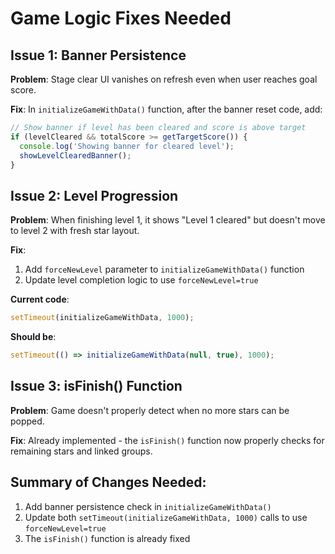 # Game Logic Fixes Needed

## Issue 1: Banner Persistence
**Problem**: Stage clear UI vanishes on refresh even when user reaches goal score.

**Fix**: In `initializeGameWithData()` function, after the banner reset code, add:
```javascript
// Show banner if level has been cleared and score is above target
if (levelCleared && totalScore >= getTargetScore()) {
  console.log('Showing banner for cleared level');
  showLevelClearedBanner();
}
```

## Issue 2: Level Progression
**Problem**: When finishing level 1, it shows "Level 1 cleared" but doesn't move to level 2 with fresh star layout.

**Fix**: 
1. Add `forceNewLevel` parameter to `initializeGameWithData()` function
2. Update level completion logic to use `forceNewLevel=true`

**Current code**:
```javascript
setTimeout(initializeGameWithData, 1000);
```

**Should be**:
```javascript
setTimeout(() => initializeGameWithData(null, true), 1000);
```

## Issue 3: isFinish() Function
**Problem**: Game doesn't properly detect when no more stars can be popped.

**Fix**: Already implemented - the `isFinish()` function now properly checks for remaining stars and linked groups.

## Summary of Changes Needed:
1. Add banner persistence check in `initializeGameWithData()`
2. Update both `setTimeout(initializeGameWithData, 1000)` calls to use `forceNewLevel=true`
3. The `isFinish()` function is already fixed 
